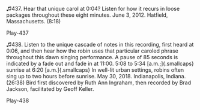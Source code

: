 ♫437. Hear that unique carol at 0:04? Listen for how it recurs in loose
packages throughout these eight minutes. June 3, 2012. Hatfield,
Massachusetts. (8:18)

Play-437

♫438. Listen to the unique cascade of notes in this recording, first
heard at 0:06, and then hear how the robin uses that particular caroled
phrase throughout this dawn singing performance. A pause of 85 seconds
is indicated by a fade out and fade in at 11:00. 5:08 to 5:34
[a.m.;]{.smallcaps} sunrise at 6:20 [a.m.]{.smallcaps} In well-lit urban
settings, robins often sing up to two hours before sunrise. May 30,
2018. Indianapolis, Indiana. (26:38) Bird first discovered by Ruth Ann
Ingraham, then recorded by Brad Jackson, facilitated by Geoff Keller.

Play-438
